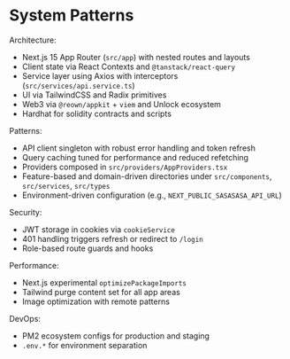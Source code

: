 # System Patterns

Architecture:
- Next.js 15 App Router (`src/app`) with nested routes and layouts
- Client state via React Contexts and `@tanstack/react-query`
- Service layer using Axios with interceptors (`src/services/api.service.ts`)
- UI via TailwindCSS and Radix primitives
- Web3 via `@reown/appkit` + `viem` and Unlock ecosystem
- Hardhat for solidity contracts and scripts

Patterns:
- API client singleton with robust error handling and token refresh
- Query caching tuned for performance and reduced refetching
- Providers composed in `src/providers/AppProviders.tsx`
- Feature-based and domain-driven directories under `src/components`, `src/services`, `src/types`
- Environment-driven configuration (e.g., `NEXT_PUBLIC_SASASASA_API_URL`)

Security:
- JWT storage in cookies via `cookieService`
- 401 handling triggers refresh or redirect to `/login`
- Role-based route guards and hooks

Performance:
- Next.js experimental `optimizePackageImports`
- Tailwind purge content set for all app areas
- Image optimization with remote patterns

DevOps:
- PM2 ecosystem configs for production and staging
- `.env.*` for environment separation
